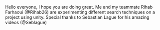 
Hello everyone, I hope you are doing great.
Me and my teammate Rihab Farhaoui (@Rihab26) are experimenting different search techniques on a project using unity. 
Special thanks to Sebastian Lague for his amazing videos (@Seblague) 


